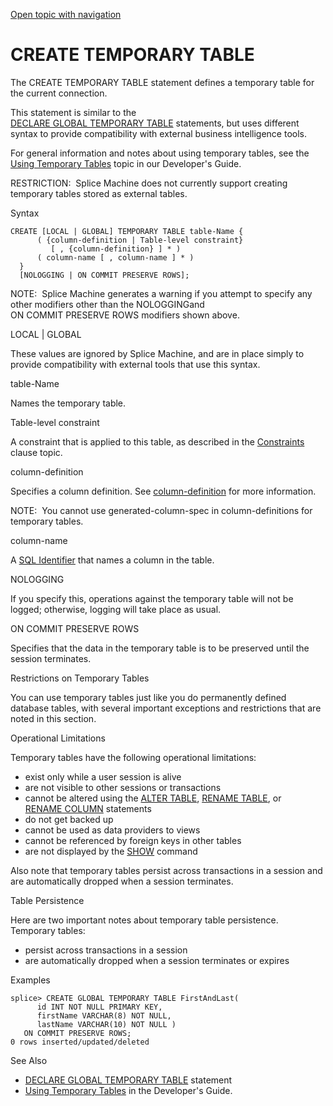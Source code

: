 [Open topic with navigation](../../../index.html#Shared/SQLReference/Statements/CreateTempTable.html)

[]()CREATE TEMPORARY TABLE
==========================

The <span class="CodeFont">CREATE TEMPORARY TABLE</span> statement defines a temporary table for the current connection.

This statement is similar to the <span class="CodeFont">[DECLARE GLOBAL TEMPORARY TABLE](DeclareGlobalTempTable.html)</span> statements, but uses different syntax to provide compatibility with external business intelligence tools.

For general information and notes about using temporary tables, see the [Using Temporary Tables](../../Developers/Fundamentals/TemporaryTables.html) topic in our <span class="ItalicFont">Developer's Guide</span>.

<span class="autonumber"><span class="noteAutoNum">RESTRICTION:  </span></span>Splice Machine does not currently support creating temporary tables stored as external tables.

Syntax

``` FcnSyntax
CREATE [LOCAL | GLOBAL] TEMPORARY TABLE table-Name {
      ( {column-definition | Table-level constraint}
         [ , {column-definition} ] * )
      ( column-name [ , column-name ] * ) 
  }
  [NOLOGGING | ON COMMIT PRESERVE ROWS];
```

<span class="autonumber"><span class="noteAutoNum">NOTE:  </span></span>Splice Machine generates a warning if you attempt to specify any other modifiers other than the <span class="CodeFont">NOLOGGING</span>and <span class="CodeFont">ON COMMIT PRESERVE ROWS</span> modifiers shown above.

LOCAL | GLOBAL

These values are ignored by Splice Machine, and are in place simply to provide compatibility with external tools that use this syntax.

table-Name

Names the temporary table.

Table-level constraint

A constraint that is applied to this table, as described in the [Constraints](../Clauses/Constraint.html#TableConstraint) clause topic.

column-definition

Specifies a column definition. See [column-definition](ColumnDefinition.html) for more information.

<span class="autonumber"><span class="noteAutoNum">NOTE:  </span></span>You cannot use generated-column-spec in column-definitions for temporary tables.

column-name

A <span class="ItalicFont">[SQL Identifier](../Identifiers/Intro.Identifiers.html)</span> that names a column in the table.

NOLOGGING

If you specify this, operations against the temporary table will not be logged; otherwise, logging will take place as usual.

ON COMMIT PRESERVE ROWS

Specifies that the data in the temporary table is to be preserved until the session terminates.

Restrictions on Temporary Tables

You can use temporary tables just like you do permanently defined database tables, with several important exceptions and restrictions that are noted in this section.

Operational Limitations

Temporary tables have the following operational limitations:

-   exist only while a user session is alive
-   are not visible to other sessions or transactions
-   cannot be altered using the <span class="CodeFont">[ALTER TABLE](AlterTable.html)</span>, <span class="CodeFont">[RENAME TABLE](RenameTable.html)</span>, or <span class="CodeFont">[RENAME COLUMN](RenameColumn.html)</span> statements
-   do not get backed up
-   cannot be used as data providers to views
-   cannot be referenced by foreign keys in other tables
-   are not displayed by the <span class="CodeFont">[SHOW](../../CmdLineReference/ShowCmds.html)</span> command

Also note that temporary tables persist across transactions in a session and are automatically dropped when a session terminates.

Table Persistence

Here are two important notes about temporary table persistence. Temporary tables:

-   persist across transactions in a session
-   are automatically dropped when a session terminates or expires

Examples

``` Example
splice> CREATE GLOBAL TEMPORARY TABLE FirstAndLast(
      id INT NOT NULL PRIMARY KEY, 
      firstName VARCHAR(8) NOT NULL, 
      lastName VARCHAR(10) NOT NULL ) 
   ON COMMIT PRESERVE ROWS;
0 rows inserted/updated/deleted
```

See Also

-   [<span class="CodeFont">DECLARE GLOBAL TEMPORARY TABLE</span>](DeclareGlobalTempTable.html) statement
-   [Using Temporary Tables](../../Developers/Fundamentals/TemporaryTables.html) in the <span class="ItalicFont">Developer's Guide</span>.

 


